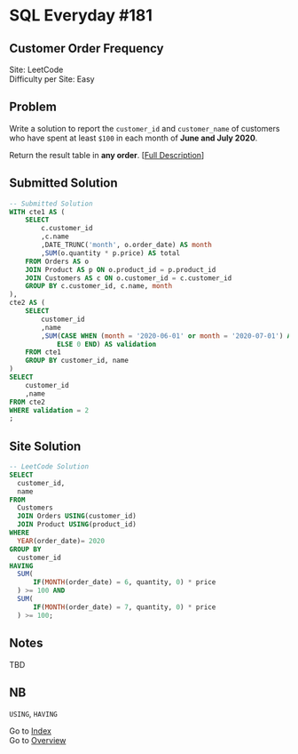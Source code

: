 # SQL Everyday \#181

## Customer Order Frequency

Site: LeetCode\
Difficulty per Site: Easy

## Problem

Write a solution to report the `customer_id` and `customer_name` of customers who have spent at least `$100` in each month of **June and July 2020**.

Return the result table in **any order**. [[Full Description](https://leetcode.com/problems/customer-order-frequency/description/)]

## Submitted Solution

```sql
-- Submitted Solution
WITH cte1 AS (
    SELECT
        c.customer_id
        ,c.name
        ,DATE_TRUNC('month', o.order_date) AS month
        ,SUM(o.quantity * p.price) AS total
    FROM Orders AS o
    JOIN Product AS p ON o.product_id = p.product_id
    JOIN Customers AS c ON o.customer_id = c.customer_id
    GROUP BY c.customer_id, c.name, month
),
cte2 AS (
    SELECT
        customer_id
        ,name
        ,SUM(CASE WHEN (month = '2020-06-01' or month = '2020-07-01') AND total >= 100 THEN 1
            ELSE 0 END) AS validation
    FROM cte1
    GROUP BY customer_id, name
)
SELECT
    customer_id
    ,name
FROM cte2
WHERE validation = 2
;
```

## Site Solution

```sql
-- LeetCode Solution 
SELECT 
  customer_id, 
  name 
FROM 
  Customers 
  JOIN Orders USING(customer_id) 
  JOIN Product USING(product_id) 
WHERE 
  YEAR(order_date)= 2020 
GROUP BY 
  customer_id 
HAVING 
  SUM(
      IF(MONTH(order_date) = 6, quantity, 0) * price
  ) >= 100 AND 
  SUM(
      IF(MONTH(order_date) = 7, quantity, 0) * price
  ) >= 100;
```

## Notes

TBD

## NB

`USING`, `HAVING`

Go to [Index](../?tab=readme-ov-file#index)\
Go to [Overview](../?tab=readme-ov-file)
